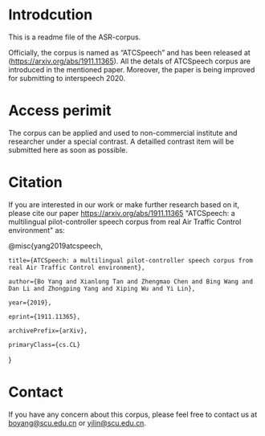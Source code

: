 # Introdcution
This is a readme file of the ASR-corpus.

Officially, the corpus is named as “ATCSpeech” and has been released at (https://arxiv.org/abs/1911.11365). 
All the detals of ATCSpeech corpus are introduced in the mentioned paper. 
Moreover, the paper is being improved for submitting to interspeech 2020. 


# Access perimit

The corpus can be applied and used to non-commercial institute and researcher under a special contrast.
A detailled contrast item will be submitted here as soon as possible.



# Citation

If you are interested in our work or make further research based on it, please cite our paper <https://arxiv.org/abs/1911.11365>
"ATCSpeech: a multilingual pilot-controller speech corpus from real Air Traffic Control environment" as:

@misc{yang2019atcspeech,  

    title={ATCSpeech: a multilingual pilot-controller speech corpus from real Air Traffic Control environment},  
    
    author={Bo Yang and Xianlong Tan and Zhengmao Chen and Bing Wang and Dan Li and Zhongping Yang and Xiping Wu and Yi Lin},  
    
    year={2019},  
    
    eprint={1911.11365},  
    
    archivePrefix={arXiv},  
    
    primaryClass={cs.CL}  
    
}

# Contact
If you have any concern about this corpus, please feel free to contact us at boyang@scu.edu.cn or yilin@scu.edu.cn.
